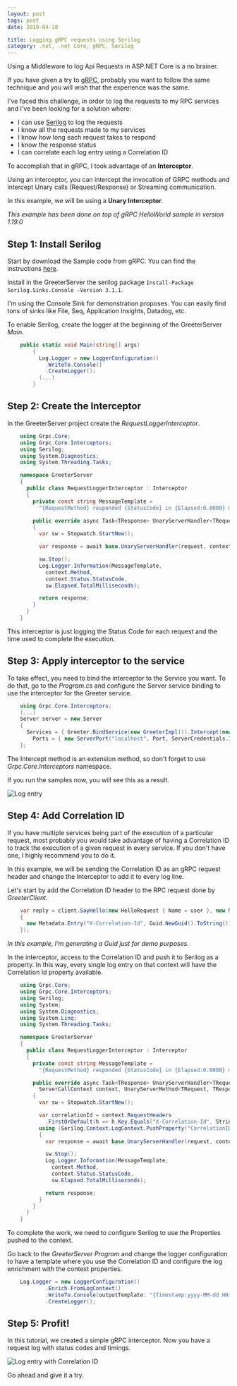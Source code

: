 ```yaml
---
layout: post
tags: post
date: 2019-04-10

title: Logging gRPC requests using Serilog
category: .net, .net Core, gRPC, Serilog
---
```


Using a Middleware to log Api Requests in ASP.NET Core is a no brainer.

If you have given a try to [gRPC](https://grpc.io/), probably you want to follow the same technique and you will wish that the experience was the same.

I've faced this challenge, in order to log the requests to my RPC services and I've been looking for a solution where:

- I can use [Serilog](https://serilog.net/) to log the requests
- I know all the requests made to my services
- I know how long each request takes to respond
- I know the response status
- I can correlate each log entry using a Correlation ID

To accomplish that in gRPC, I took advantage of an **Interceptor**.

Using an interceptor, you can intercept the invocation of GRPC methods and intercept Unary calls (Request/Response) or Streaming communication.

In this example, we will be using a **Unary Interceptor**.

_This example has been done on top of gRPC HelloWorld sample in version 1.19.0_

## Step 1: Install Serilog

Start by download the Sample code from gRPC. You can find the instructions [here](https://grpc.io/docs/quickstart/csharp.html).

Install in the GreeterServer the serilog package `Install-Package Serilog.Sinks.Console -Version 3.1.1`.

I'm using the Console Sink for demonstration proposes. You can easily find tons of sinks like File, Seq, Application Insights, Datadog, etc.

To enable Serilog, create the logger at the beginning of the GreeterServer _Main_.

```csharp
    public static void Main(string[] args)
        {
          Log.Logger = new LoggerConfiguration()
            .WriteTo.Console()
            .CreateLogger();
          (...)
        }
```

## Step 2: Create the Interceptor

In the GreeterServer project create the _RequestLoggerInterceptor_.

```csharp
    using Grpc.Core;
    using Grpc.Core.Interceptors;
    using Serilog;
    using System.Diagnostics;
    using System.Threading.Tasks;

    namespace GreeterServer
    {
      public class RequestLoggerInterceptor : Interceptor
      {
        private const string MessageTemplate =
          "{RequestMethod} responded {StatusCode} in {Elapsed:0.0000} ms";

        public override async Task<TResponse> UnaryServerHandler<TRequest, TResponse>(TRequest request, ServerCallContext context, UnaryServerMethod<TRequest, TResponse> continuation)
        {
          var sw = Stopwatch.StartNew();

          var response = await base.UnaryServerHandler(request, context, continuation);

          sw.Stop();
          Log.Logger.Information(MessageTemplate,
            context.Method,
            context.Status.StatusCode,
            sw.Elapsed.TotalMilliseconds);

          return response;
        }
      }
    }
```

This interceptor is just logging the Status Code for each request and the time used to complete the execution.

## Step 3: Apply interceptor to the service

To take effect, you need to bind the interceptor to the Service you want. To do that, go to the _Program.cs_ and configure the Server service binding to use the interceptor for the Greeter service.

```csharp
    using Grpc.Core.Interceptors;
    (...)
    Server server = new Server
    {
      Services = { Greeter.BindService(new GreeterImpl()).Intercept(new RequestLoggerInterceptor()) },
        Ports = { new ServerPort("localhost", Port, ServerCredentials.Insecure) }
    };
```

The Intercept method is an extension method, so don't forget to use _Grpc.Core.Interceptors_ namespace.

If you run the samples now, you will see this as a result.

![Log entry](/images/logging-grpc-requests-using-serilog-simple-log-line.png)

## Step 4: Add Correlation ID

If you have multiple services being part of the execution of a particular request, most probably you would take advantage of having a Correlation ID to track the execution of a given request in every service. If you don't have one, I highly recommend you to do it.

In this example, we will be sending the Correlation ID as an gRPC request header and change the Interceptor to add it to every log line.

Let's start by add the Correlation ID header to the RPC request done by _GreeterClient_.

```csharp
    var reply = client.SayHello(new HelloRequest { Name = user }, new Metadata()
    {
      new Metadata.Entry("X-Correlation-Id", Guid.NewGuid().ToString())
    });
```

_In this example, I'm generating a Guid just for demo purposes._

In the interceptor, access to the Correlation ID and push it to Serilog as a property. In this way, every single log entry on that context will have the Correlation Id property available.

```csharp
    using Grpc.Core;
    using Grpc.Core.Interceptors;
    using Serilog;
    using System;
    using System.Diagnostics;
    using System.Linq;
    using System.Threading.Tasks;

    namespace GreeterServer
    {
      public class RequestLoggerInterceptor : Interceptor
      {
        private const string MessageTemplate =
          "{RequestMethod} responded {StatusCode} in {Elapsed:0.0000} ms";

        public override async Task<TResponse> UnaryServerHandler<TRequest, TResponse>(TRequest request,
          ServerCallContext context, UnaryServerMethod<TRequest, TResponse> continuation)
        {
          var sw = Stopwatch.StartNew();

          var correlationId = context.RequestHeaders
            .FirstOrDefault(h => h.Key.Equals("X-Correlation-Id", StringComparison.OrdinalIgnoreCase))?.Value;
          using (Serilog.Context.LogContext.PushProperty("CorrelationID", correlationId))
          {
            var response = await base.UnaryServerHandler(request, context, continuation);

            sw.Stop();
            Log.Logger.Information(MessageTemplate,
              context.Method,
              context.Status.StatusCode,
              sw.Elapsed.TotalMilliseconds);

            return response;
          }
        }
      }
    }
```

To complete the work, we need to configure Serilog to use the Properties pushed to the context.

Go back to the _GreeterServer Program_ and change the logger configuration to have a template where you use the Correlation ID and configure the log enrichment with the context properties.

```csharp
    Log.Logger = new LoggerConfiguration()
            .Enrich.FromLogContext()
            .WriteTo.Console(outputTemplate: "{Timestamp:yyyy-MM-dd HH:mm:ss.fff zzz} [{Level}] [{CorrelationID}] {Message}{NewLine}{Exception}")
            .CreateLogger();
```

## Step 5: Profit!

In this tutorial, we created a simple gRPC interceptor. Now you have a request log with status codes and timings.

![Log entry with Correlation ID](/images/logging-grpc-requests-using-serilog-simple-log-line-with-correlation-id.png)

Go ahead and give it a try.
